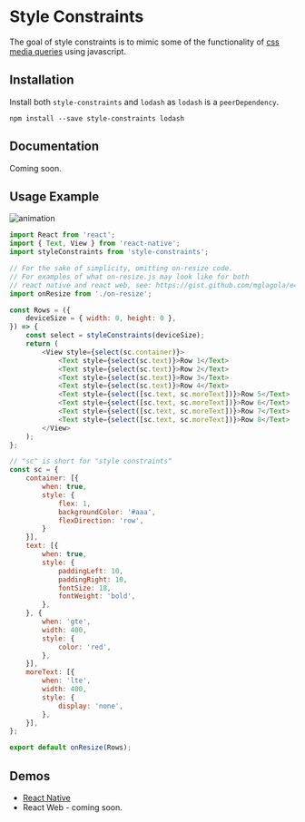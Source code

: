 # Style Constraints

The goal of style constraints is to mimic some of the functionality of [css media queries](https://www.w3schools.com/css/css3_mediaqueries.asp) using javascript.

## Installation

Install both `style-constraints` and `lodash` as `lodash` is a `peerDependency`.

```
npm install --save style-constraints lodash
```

## Documentation

Coming soon.

## Usage Example

![animation](https://cl.ly/1j1E2w3p2T1F/Screen%20Recording%202018-03-21%20at%2012.22%20PM.gif)

```js
import React from 'react';
import { Text, View } from 'react-native';
import styleConstraints from 'style-constraints';

// For the sake of simplicity, omitting on-resize code.
// For examples of what on-resize.js may look like for both
// react native and react web, see: https://gist.github.com/mglagola/e4d22b3acb31ccb56642b3bf02f0e814
import onResize from './on-resize';

const Rows = ({
    deviceSize = { width: 0, height: 0 },
}) => {
    const select = styleConstraints(deviceSize);
    return (
        <View style={select(sc.container)}>
            <Text style={select(sc.text)}>Row 1</Text>
            <Text style={select(sc.text)}>Row 2</Text>
            <Text style={select(sc.text)}>Row 3</Text>
            <Text style={select(sc.text)}>Row 4</Text>
            <Text style={select([sc.text, sc.moreText])}>Row 5</Text>
            <Text style={select([sc.text, sc.moreText])}>Row 6</Text>
            <Text style={select([sc.text, sc.moreText])}>Row 7</Text>
            <Text style={select([sc.text, sc.moreText])}>Row 8</Text>
        </View>
    );
};

// "sc" is short for "style constraints"
const sc = {
    container: [{
        when: true,
        style: {
            flex: 1,
            backgroundColor: '#aaa',
            flexDirection: 'row',
        }
    }],
    text: [{
        when: true,
        style: {
            paddingLeft: 10,
            paddingRight: 10,
            fontSize: 18,
            fontWeight: 'bold',
        },
    }, {
        when: 'gte',
        width: 400,
        style: {
            color: 'red',
        },
    }],
    moreText: [{
        when: 'lte',
        width: 400,
        style: {
            display: 'none',
        },
    }],
};

export default onResize(Rows);
```

## Demos

* [React Native](https://github.com/mglagola/style-constraints/tree/master/examples/react-native)
* React Web - coming soon.
